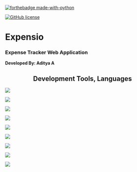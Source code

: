 [![forthebadge made-with-python](http://ForTheBadge.com/images/badges/made-with-python.svg)](https://www.python.org/) 

[![GitHub license](https://img.shields.io/github/license/Naereen/StrapDown.js.svg)](https://github.com/Naereen/StrapDown.js/blob/master/LICENSE)


<h1> Expensio </h1>

<h3> Expense Tracker Web Application </h3>

**Developed By: Aditya A**

<h2 align = "center"><strong><italic>Development Tools, Languages</italic></strong></h2> 

<p align = "left"> <img src = "https://img.shields.io/badge/python-3670A0?style=for-the-badge&logo=python&logoColor=ffdd54" /> </p>

<p align = "left"> <img src = "https://img.shields.io/badge/postgres-%23316192.svg?style=for-the-badge&logo=postgresql&logoColor=white" /> </p>
<p align = "left"> <img src = "https://img.shields.io/badge/django-%23092E20.svg?style=for-the-badge&logo=django&logoColor=white" /> </p>

<p align = "left"> <img src = "https://img.shields.io/badge/DJANGO-REST-ff1709?style=for-the-badge&logo=django&logoColor=white&color=ff1709&labelColor=gray" /> </p>

<p align = "left"> <img src = "https://img.shields.io/badge/chart.js-F5788D.svg?style=for-the-badge&logo=chart.js&logoColor=white" /> </p>

<p align = "left"> <img src = "https://img.shields.io/badge/jquery-%230769AD.svg?style=for-the-badge&logo=jquery&logoColor=white" /> </p>

<p align = "left"> <img src = "https://img.shields.io/badge/html5-%23E34F26.svg?style=for-the-badge&logo=html5&logoColor=white" /> </p>

<p align = "left"> <img src = "https://img.shields.io/badge/javascript-%23323330.svg?style=for-the-badge&logo=javascript&logoColor=%23F7DF1E" /> </p>

<p align = "left"> <img src = "https://img.shields.io/badge/css3-%231572B6.svg?style=for-the-badge&logo=css3&logoColor=white" /> </p>

